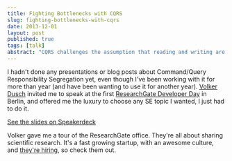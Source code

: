 ```yaml
---
title: Fighting Bottlenecks with CQRS
slug: fighting-bottlenecks-with-cqrs
date: 2013-12-01
layout: post
published: true
tags: [talk]
abstract: "CQRS challenges the assumption that reading and writing are supposed to share the same abstractions."
---
```


I hadn't done any presentations or blog posts about Command/Query Responsibility Segregation yet, even though I've been
working with it for more than year (and have been wanting to use it for another year). [Volker Dusch](https://twitter.com/__edorian)
invited me to speak at the first [ResearchGate Developer Day](http://news.researchgate.net/index.php?/archives/181-ResearchGate-Developer-Day.html) in Berlin,
and offered me the luxury to choose any SE topic I wanted, I just had to do it.

<script async class="speakerdeck-embed" data-id="9954fc103bd40131db9c2eaec66c710f" data-ratio="1.33333333333333" src="//speakerdeck.com/assets/embed.js"></script>

[See the slides on Speakerdeck](https://speakerdeck.com/mathiasverraes/fighting-bottlenecks-with-cqrs)

Volker gave me a tour of the ResearchGate office. They're all about sharing scientific research. It's a fast growing
startup, with an awesome culture, and [they're hiring](http://www.researchgate.net/careers/), so check them out.